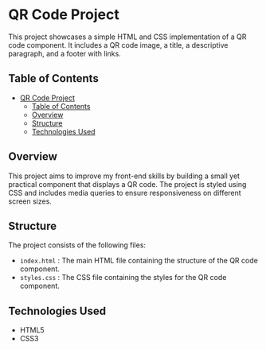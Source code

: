 # QR Code Project

This project showcases a simple HTML and CSS implementation of a QR code component. It includes a QR code image, a title, a descriptive paragraph, and a footer with links.

## Table of Contents
- [QR Code Project](#qr-code-project)
  - [Table of Contents](#table-of-contents)
  - [Overview](#overview)
  - [Structure](#structure)
  - [Technologies Used](#technologies-used)


## Overview

This project aims to improve my front-end skills by building a small yet practical component that displays a QR code. The project is styled using CSS and includes media queries to ensure responsiveness on different screen sizes.

## Structure

The project consists of the following files:

- `index.html` : The main HTML file containing the structure of the QR code component.
- `styles.css` : The CSS file containing the styles for the QR code component.

## Technologies Used

- HTML5
- CSS3

